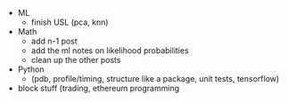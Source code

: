 - ML
  - finish USL (pca, knn)
- Math
  - add n-1 post
  - add the ml notes on likelihood probabilities
  - clean up the other posts
- Python
  - (pdb, profile/timing, structure like a package, unit tests, tensorflow)
- block stuff (trading, ethereum programming
